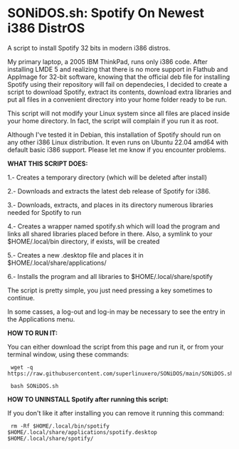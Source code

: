 # SONiDOS.sh: Spotify On Newest i386 DistrOS

A script to install Spotify 32 bits in modern i386 distros.

My primary laptop, a 2005 IBM ThinkPad, runs only i386 code. After installing LMDE 5 and realizing that there is no more support in Flathub and AppImage for 32-bit software, knowing that the official deb file for installing Spotify using their repository will fail on dependecies, I decided to create a script to download Spotify, extract its contents, download extra libraries and put all files in a convenient directory into your home folder ready to be run.

This script will not modify your Linux system since all files are placed inside your home directory. In fact, the script will complain if you run it as root.

Although I've tested it in Debian, this installation of Spotify should run on any other i386 Linux distribution. It even runs on Ubuntu 22.04 amd64 with default basic i386 support. Please let me know if you encounter problems.


 **WHAT THIS SCRIPT DOES:**
 
 1.- Creates a temporary directory (which will be deleted after install)
 
 2.- Downloads and extracts the latest deb release of Spotify for i386.
 
 3.- Downloads, extracts, and places in its directory numerous libraries
     needed for Spotify to run
 
 4.- Creates a wrapper named spotify.sh which will load the program and links
     all shared libraries placed before in there. Also, a symlink to your
     $HOME/.local/bin directory, if exists, will be created
 
 5.- Creates a new .desktop file and places it in $HOME/.local/share/applications/
 
 6.- Installs the program and all libraries to $HOME/.local/share/spotify

 The script is pretty simple, you just need pressing a key sometimes to continue.

 In some casses, a log-out and log-in may be necessary to see the entry in
 the Applications menu.
 
 **HOW TO RUN IT:**
 
 You can either download the script from this page and run it, or from your terminal window, using these commands:
 
     wget -q https://raw.githubusercontent.com/superlinuxero/SONiDOS/main/SONiDOS.sh
 
     bash SONiDOS.sh
 
 **HOW TO UNINSTALL Spotify after running this script:**
 
 If you don't like it after installing you can remove it running this command:
 
     rm -Rf $HOME/.local/bin/spotify $HOME/.local/share/applications/spotify.desktop $HOME/.local/share/spotify/

